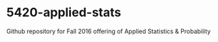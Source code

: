 # 5420-applied-stats
Github repository for Fall 2016 offering of Applied Statistics &amp; Probability
